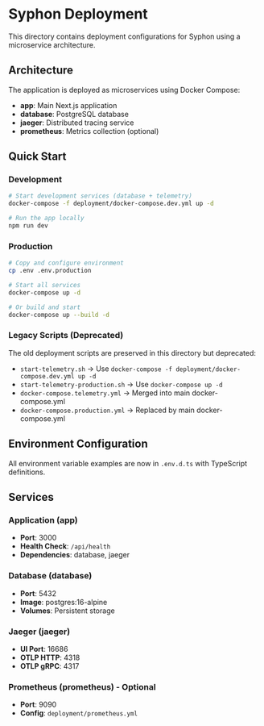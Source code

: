 # Syphon Deployment

This directory contains deployment configurations for Syphon using a microservice architecture.

## Architecture

The application is deployed as microservices using Docker Compose:

- **app**: Main Next.js application
- **database**: PostgreSQL database
- **jaeger**: Distributed tracing service  
- **prometheus**: Metrics collection (optional)

## Quick Start

### Development
```bash
# Start development services (database + telemetry)
docker-compose -f deployment/docker-compose.dev.yml up -d

# Run the app locally
npm run dev
```

### Production
```bash
# Copy and configure environment
cp .env .env.production

# Start all services
docker-compose up -d

# Or build and start
docker-compose up --build -d
```

### Legacy Scripts (Deprecated)
The old deployment scripts are preserved in this directory but deprecated:
- `start-telemetry.sh` → Use `docker-compose -f deployment/docker-compose.dev.yml up -d`  
- `start-telemetry-production.sh` → Use `docker-compose up -d`
- `docker-compose.telemetry.yml` → Merged into main docker-compose.yml
- `docker-compose.production.yml` → Replaced by main docker-compose.yml

## Environment Configuration

All environment variable examples are now in `.env.d.ts` with TypeScript definitions.

## Services

### Application (app)
- **Port**: 3000
- **Health Check**: `/api/health`
- **Dependencies**: database, jaeger

### Database (database)  
- **Port**: 5432
- **Image**: postgres:16-alpine
- **Volumes**: Persistent storage

### Jaeger (jaeger)
- **UI Port**: 16686
- **OTLP HTTP**: 4318
- **OTLP gRPC**: 4317

### Prometheus (prometheus) - Optional
- **Port**: 9090
- **Config**: `deployment/prometheus.yml`